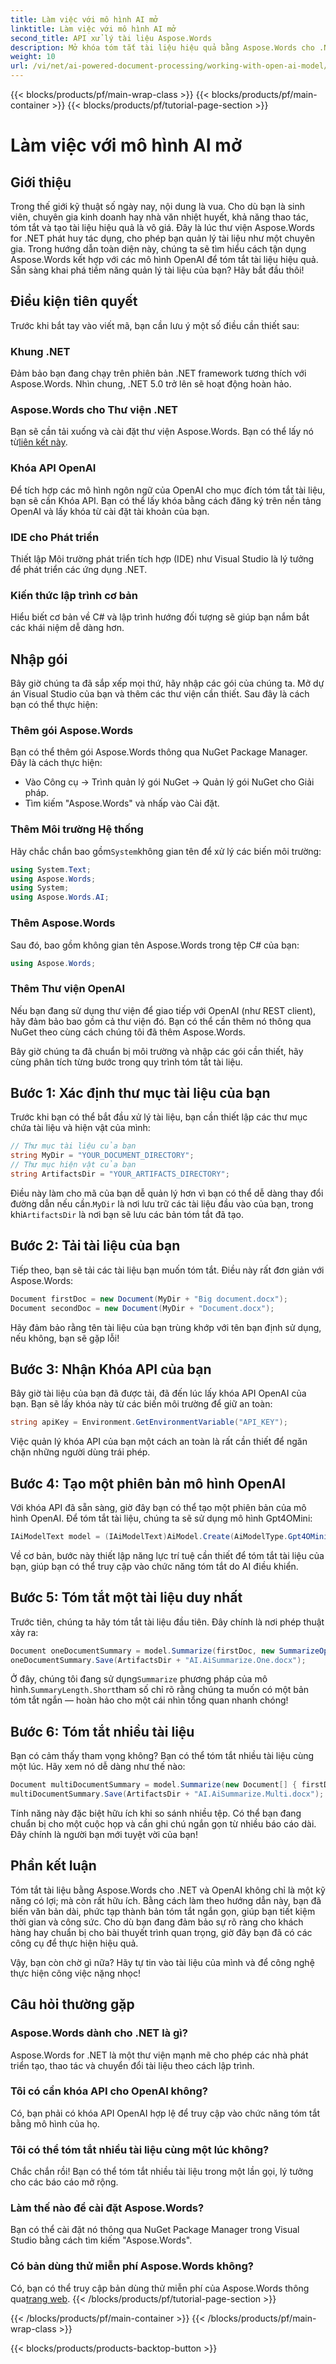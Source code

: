 ```yaml
---
title: Làm việc với mô hình AI mở
linktitle: Làm việc với mô hình AI mở
second_title: API xử lý tài liệu Aspose.Words
description: Mở khóa tóm tắt tài liệu hiệu quả bằng Aspose.Words cho .NET với các mô hình mạnh mẽ của OpenAI. Khám phá hướng dẫn toàn diện này ngay.
weight: 10
url: /vi/net/ai-powered-document-processing/working-with-open-ai-model/
---
```


{{< blocks/products/pf/main-wrap-class >}}
{{< blocks/products/pf/main-container >}}
{{< blocks/products/pf/tutorial-page-section >}}

# Làm việc với mô hình AI mở

## Giới thiệu

Trong thế giới kỹ thuật số ngày nay, nội dung là vua. Cho dù bạn là sinh viên, chuyên gia kinh doanh hay nhà văn nhiệt huyết, khả năng thao tác, tóm tắt và tạo tài liệu hiệu quả là vô giá. Đây là lúc thư viện Aspose.Words for .NET phát huy tác dụng, cho phép bạn quản lý tài liệu như một chuyên gia. Trong hướng dẫn toàn diện này, chúng ta sẽ tìm hiểu cách tận dụng Aspose.Words kết hợp với các mô hình OpenAI để tóm tắt tài liệu hiệu quả. Sẵn sàng khai phá tiềm năng quản lý tài liệu của bạn? Hãy bắt đầu thôi!

## Điều kiện tiên quyết

Trước khi bắt tay vào viết mã, bạn cần lưu ý một số điều cần thiết sau:

### Khung .NET
Đảm bảo bạn đang chạy trên phiên bản .NET framework tương thích với Aspose.Words. Nhìn chung, .NET 5.0 trở lên sẽ hoạt động hoàn hảo.

### Aspose.Words cho Thư viện .NET
 Bạn sẽ cần tải xuống và cài đặt thư viện Aspose.Words. Bạn có thể lấy nó từ[liên kết này](https://releases.aspose.com/words/net/).

### Khóa API OpenAI
Để tích hợp các mô hình ngôn ngữ của OpenAI cho mục đích tóm tắt tài liệu, bạn sẽ cần Khóa API. Bạn có thể lấy khóa bằng cách đăng ký trên nền tảng OpenAI và lấy khóa từ cài đặt tài khoản của bạn.

### IDE cho Phát triển
Thiết lập Môi trường phát triển tích hợp (IDE) như Visual Studio là lý tưởng để phát triển các ứng dụng .NET.

### Kiến thức lập trình cơ bản
Hiểu biết cơ bản về C# và lập trình hướng đối tượng sẽ giúp bạn nắm bắt các khái niệm dễ dàng hơn.

## Nhập gói

Bây giờ chúng ta đã sắp xếp mọi thứ, hãy nhập các gói của chúng ta. Mở dự án Visual Studio của bạn và thêm các thư viện cần thiết. Sau đây là cách bạn có thể thực hiện:

### Thêm gói Aspose.Words

Bạn có thể thêm gói Aspose.Words thông qua NuGet Package Manager. Đây là cách thực hiện:
- Vào Công cụ -> Trình quản lý gói NuGet -> Quản lý gói NuGet cho Giải pháp.
- Tìm kiếm "Aspose.Words" và nhấp vào Cài đặt.

### Thêm Môi trường Hệ thống

 Hãy chắc chắn bao gồm`System`không gian tên để xử lý các biến môi trường:
```csharp
using System.Text;
using Aspose.Words;
using System;
using Aspose.Words.AI;
```

### Thêm Aspose.Words

Sau đó, bao gồm không gian tên Aspose.Words trong tệp C# của bạn:
```csharp
using Aspose.Words;
```

### Thêm Thư viện OpenAI

Nếu bạn đang sử dụng thư viện để giao tiếp với OpenAI (như REST client), hãy đảm bảo bao gồm cả thư viện đó. Bạn có thể cần thêm nó thông qua NuGet theo cùng cách chúng tôi đã thêm Aspose.Words.

Bây giờ chúng ta đã chuẩn bị môi trường và nhập các gói cần thiết, hãy cùng phân tích từng bước trong quy trình tóm tắt tài liệu.

## Bước 1: Xác định thư mục tài liệu của bạn

Trước khi bạn có thể bắt đầu xử lý tài liệu, bạn cần thiết lập các thư mục chứa tài liệu và hiện vật của mình:

```csharp
// Thư mục tài liệu của bạn
string MyDir = "YOUR_DOCUMENT_DIRECTORY";
// Thư mục hiện vật của bạn
string ArtifactsDir = "YOUR_ARTIFACTS_DIRECTORY";
```
 Điều này làm cho mã của bạn dễ quản lý hơn vì bạn có thể dễ dàng thay đổi đường dẫn nếu cần.`MyDir` là nơi lưu trữ các tài liệu đầu vào của bạn, trong khi`ArtifactsDir` là nơi bạn sẽ lưu các bản tóm tắt đã tạo.

## Bước 2: Tải tài liệu của bạn

Tiếp theo, bạn sẽ tải các tài liệu bạn muốn tóm tắt. Điều này rất đơn giản với Aspose.Words:

```csharp
Document firstDoc = new Document(MyDir + "Big document.docx");
Document secondDoc = new Document(MyDir + "Document.docx");
```
Hãy đảm bảo rằng tên tài liệu của bạn trùng khớp với tên bạn định sử dụng, nếu không, bạn sẽ gặp lỗi!

## Bước 3: Nhận Khóa API của bạn

Bây giờ tài liệu của bạn đã được tải, đã đến lúc lấy khóa API OpenAI của bạn. Bạn sẽ lấy khóa này từ các biến môi trường để giữ an toàn:
```csharp
string apiKey = Environment.GetEnvironmentVariable("API_KEY");
```
Việc quản lý khóa API của bạn một cách an toàn là rất cần thiết để ngăn chặn những người dùng trái phép.

## Bước 4: Tạo một phiên bản mô hình OpenAI

Với khóa API đã sẵn sàng, giờ đây bạn có thể tạo một phiên bản của mô hình OpenAI. Để tóm tắt tài liệu, chúng ta sẽ sử dụng mô hình Gpt4OMini:

```csharp
IAiModelText model = (IAiModelText)AiModel.Create(AiModelType.Gpt4OMini).WithApiKey(apiKey);
```
Về cơ bản, bước này thiết lập năng lực trí tuệ cần thiết để tóm tắt tài liệu của bạn, giúp bạn có thể truy cập vào chức năng tóm tắt do AI điều khiển.

## Bước 5: Tóm tắt một tài liệu duy nhất

Trước tiên, chúng ta hãy tóm tắt tài liệu đầu tiên. Đây chính là nơi phép thuật xảy ra:

```csharp
Document oneDocumentSummary = model.Summarize(firstDoc, new SummarizeOptions() { SummaryLength = SummaryLength.Short });
oneDocumentSummary.Save(ArtifactsDir + "AI.AiSummarize.One.docx");
```
 Ở đây, chúng tôi đang sử dụng`Summarize` phương pháp của mô hình.`SummaryLength.Short`tham số chỉ rõ rằng chúng ta muốn có một bản tóm tắt ngắn — hoàn hảo cho một cái nhìn tổng quan nhanh chóng!

## Bước 6: Tóm tắt nhiều tài liệu

Bạn có cảm thấy tham vọng không? Bạn có thể tóm tắt nhiều tài liệu cùng một lúc. Hãy xem nó dễ dàng như thế nào:

```csharp
Document multiDocumentSummary = model.Summarize(new Document[] { firstDoc, secondDoc }, new SummarizeOptions() { SummaryLength = SummaryLength.Long });
multiDocumentSummary.Save(ArtifactsDir + "AI.AiSummarize.Multi.docx");
```
Tính năng này đặc biệt hữu ích khi so sánh nhiều tệp. Có thể bạn đang chuẩn bị cho một cuộc họp và cần ghi chú ngắn gọn từ nhiều báo cáo dài. Đây chính là người bạn mới tuyệt vời của bạn!

## Phần kết luận

Tóm tắt tài liệu bằng Aspose.Words cho .NET và OpenAI không chỉ là một kỹ năng có lợi; mà còn rất hữu ích. Bằng cách làm theo hướng dẫn này, bạn đã biến văn bản dài, phức tạp thành bản tóm tắt ngắn gọn, giúp bạn tiết kiệm thời gian và công sức. Cho dù bạn đang đảm bảo sự rõ ràng cho khách hàng hay chuẩn bị cho bài thuyết trình quan trọng, giờ đây bạn đã có các công cụ để thực hiện hiệu quả.

Vậy, bạn còn chờ gì nữa? Hãy tự tin vào tài liệu của mình và để công nghệ thực hiện công việc nặng nhọc!

## Câu hỏi thường gặp

### Aspose.Words dành cho .NET là gì?  
Aspose.Words for .NET là một thư viện mạnh mẽ cho phép các nhà phát triển tạo, thao tác và chuyển đổi tài liệu theo cách lập trình.

### Tôi có cần khóa API cho OpenAI không?  
Có, bạn phải có khóa API OpenAI hợp lệ để truy cập vào chức năng tóm tắt bằng mô hình của họ.

### Tôi có thể tóm tắt nhiều tài liệu cùng một lúc không?  
Chắc chắn rồi! Bạn có thể tóm tắt nhiều tài liệu trong một lần gọi, lý tưởng cho các báo cáo mở rộng.

### Làm thế nào để cài đặt Aspose.Words?  
Bạn có thể cài đặt nó thông qua NuGet Package Manager trong Visual Studio bằng cách tìm kiếm "Aspose.Words".

### Có bản dùng thử miễn phí Aspose.Words không?  
 Có, bạn có thể truy cập bản dùng thử miễn phí của Aspose.Words thông qua[trang web](https://releases.aspose.com/).
{{< /blocks/products/pf/tutorial-page-section >}}

{{< /blocks/products/pf/main-container >}}
{{< /blocks/products/pf/main-wrap-class >}}

{{< blocks/products/products-backtop-button >}}

